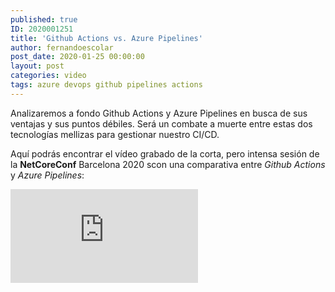 ```yaml
---
published: true
ID: 2020001251
title: 'Github Actions vs. Azure Pipelines'
author: fernandoescolar
post_date: 2020-01-25 00:00:00
layout: post
categories: video
tags: azure devops github pipelines actions
---
```


Analizaremos a fondo Github Actions y Azure Pipelines en busca de sus ventajas y sus puntos débiles. Será un combate a muerte entre estas dos tecnologías mellizas para gestionar nuestro CI/CD<!--break-->.

Aquí podrás encontrar el vídeo grabado de la corta, pero intensa sesión de la **NetCoreConf** Barcelona 2020 scon una comparativa entre *Github Actions* y *Azure Pipelines*:

<iframe class="youtube" src="https://www.youtube.com/embed/H14PuQI1SyE" frameborder="0" allow="accelerometer; autoplay; encrypted-media; gyroscope; picture-in-picture" allowfullscreen></iframe>
